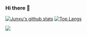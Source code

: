### Hi there 👋

<!--
**leo0807/leo0807** is a ✨ _special_ ✨ repository because its `README.md` (this file) appears on your GitHub profile.

Here are some ideas to get you started:

- 🔭 I’m currently working on ...
- 🌱 I’m currently learning ...
- 👯 I’m looking to collaborate on ...
- 🤔 I’m looking for help with ...
- 💬 Ask me about ...
- 📫 How to reach me: ...
- 😄 Pronouns: ...
- ⚡ Fun fact: ...
-->

[![Junxu's github stats](https://github-readme-stats.vercel.app/api?username=leo0807&show_icons=true&theme=radical)](https://github.com/anuraghazra/github-readme-stats)
[![Top Langs](https://github-readme-stats.vercel.app/api/top-langs/?username=leo0807)](https://github.com/anuraghazra/github-readme-stats)


<img src="https://badges.toozhao.com/badges/01ERFMXXW5APH33MGX15205MGZ/green.svg" />
